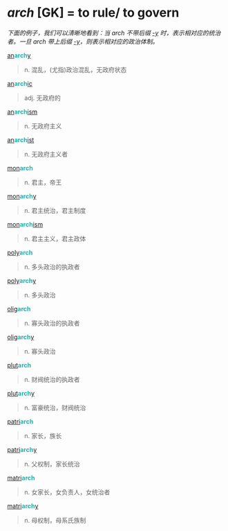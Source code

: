# _arch_ [GK] = to rule/ to govern

*下面的例子，我们可以清晰地看到：当 _arch_ 不带后缀 [-y](-y.2.md) 时，表示相对应的统治者。一旦 _arch_ 带上后缀 [-y](-y.2.md)，则表示相对应的政治体制。*

[an](a-.2.md)<b style="color: #20B2AA;">arch</b>[y](-y.2.md)
> n. 混乱，(尤指)政治混乱，无政府状态

[an](a-.2.md)<b style="color: #20B2AA;">arch</b>[ic](-ic.md)
> adj. 无政府的

[an](a-.2.md)<b style="color: #20B2AA;">arch</b>[ism](-ism.md)
> n. 无政府主义

[an](a-.2.md)<b style="color: #20B2AA;">arch</b>[ist](-ist.md)
> n. 无政府主义者

[mon](_mon_.2.md)<b style="color: #20B2AA;">arch</b>
> n. 君主，帝王

[mon](_mon_.2.md)<b style="color: #20B2AA;">arch</b>[y](-y.2.md)
> n. 君主统治，君主制度

[mon](_mon_.2.md)<b style="color: #20B2AA;">arch</b>[ism](-ism.md)
> n. 君主主义，君主政体

[poly](poly-.md)<b style="color: #20B2AA;">arch</b>
> n. 多头政治的执政者

[poly](poly-.md)<b style="color: #20B2AA;">arch</b>[y](-y.2.md)
> n. 多头政治

[olig](olig-.md)<b style="color: #20B2AA;">arch</b>
> n. 寡头政治的执政者

[olig](olig-.md)<b style="color: #20B2AA;">arch</b>[y](-y.2.md)
> n. 寡头政治

[plut](_plut_.md)<b style="color: #20B2AA;">arch</b>
> n. 财阀统治的执政者

[plut](_plut_.md)<b style="color: #20B2AA;">arch</b>[y](-y.2.md)
> n. 富豪统治，财阀统治

[patri](patri-.md)<b style="color: #20B2AA;">arch</b>
> n. 家长，族长

[patri](patri-.md)<b style="color: #20B2AA;">arch</b>[y](-y.2.md)
> n. 父权制，家长统治

[matri](matri-.md)<b style="color: #20B2AA;">arch</b>
> n. 女家长，女负责人，女统治者

[matri](matri-.md)<b style="color: #20B2AA;">arch</b>[y](-y.2.md)
> n. 母权制，母系氏族制